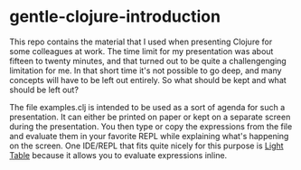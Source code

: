 # gentle-clojure-introduction
This repo contains the material that I used when presenting Clojure for some colleagues at work. The time limit for my presentation was about fifteen to twenty minutes, and that turned out to be quite a challengenging limitation for me. In that short time it's not possible to go deep, and many concepts will have to be left out entirely. So what should be kept and what should be left out?

The file examples.clj is intended to be used as a sort of agenda for such a presentation. It can either be printed on paper or kept on a separate screen during the presentation. You then type or copy the expressions from the file and evaluate them in your favorite REPL while explaining what's happening on the screen. One IDE/REPL that fits quite nicely for this purpose is [Light Table](http://lighttable.com/) because it allows you to evaluate expressions inline.

